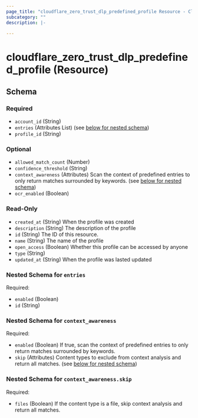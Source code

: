```yaml
---
page_title: "cloudflare_zero_trust_dlp_predefined_profile Resource - Cloudflare"
subcategory: ""
description: |-
  
---
```


# cloudflare_zero_trust_dlp_predefined_profile (Resource)




<!-- schema generated by tfplugindocs -->
## Schema

### Required

- `account_id` (String)
- `entries` (Attributes List) (see [below for nested schema](#nestedatt--entries))
- `profile_id` (String)

### Optional

- `allowed_match_count` (Number)
- `confidence_threshold` (String)
- `context_awareness` (Attributes) Scan the context of predefined entries to only return matches surrounded by keywords. (see [below for nested schema](#nestedatt--context_awareness))
- `ocr_enabled` (Boolean)

### Read-Only

- `created_at` (String) When the profile was created
- `description` (String) The description of the profile
- `id` (String) The ID of this resource.
- `name` (String) The name of the profile
- `open_access` (Boolean) Whether this profile can be accessed by anyone
- `type` (String)
- `updated_at` (String) When the profile was lasted updated

<a id="nestedatt--entries"></a>
### Nested Schema for `entries`

Required:

- `enabled` (Boolean)
- `id` (String)


<a id="nestedatt--context_awareness"></a>
### Nested Schema for `context_awareness`

Required:

- `enabled` (Boolean) If true, scan the context of predefined entries to only return matches surrounded by keywords.
- `skip` (Attributes) Content types to exclude from context analysis and return all matches. (see [below for nested schema](#nestedatt--context_awareness--skip))

<a id="nestedatt--context_awareness--skip"></a>
### Nested Schema for `context_awareness.skip`

Required:

- `files` (Boolean) If the content type is a file, skip context analysis and return all matches.


